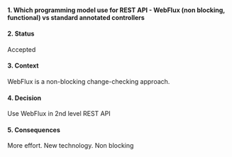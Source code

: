 #### 1. Which programming model use for REST API - WebFlux (non blocking, functional) vs standard annotated controllers

#### 2. Status 
Accepted

#### 3. Context 
WebFlux is a non-blocking change-checking approach.

#### 4. Decision 
Use WebFlux in 2nd level REST API

#### 5. Consequences 
More effort.
New technology.
Non blocking
